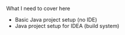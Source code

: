 What I need to cover here

- Basic Java project setup (no IDE)
- Java project setup for IDEA (build system)
